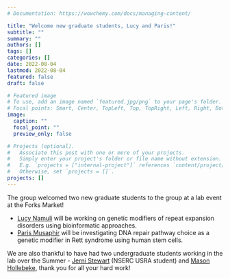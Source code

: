 ```yaml
---
# Documentation: https://wowchemy.com/docs/managing-content/

title: "Welcome new graduate students, Lucy and Paris!"
subtitle: ""
summary: ""
authors: []
tags: []
categories: []
date: 2022-08-04
lastmod: 2022-08-04
featured: false
draft: false

# Featured image
# To use, add an image named `featured.jpg/png` to your page's folder.
# Focal points: Smart, Center, TopLeft, Top, TopRight, Left, Right, BottomLeft, Bottom, BottomRight.
image:
  caption: ""
  focal_point: ""
  preview_only: false

# Projects (optional).
#   Associate this post with one or more of your projects.
#   Simply enter your project's folder or file name without extension.
#   E.g. `projects = ["internal-project"]` references `content/project/deep-learning/index.md`.
#   Otherwise, set `projects = []`.
projects: []
---
```

The group welcomed two new graduate students to the group at a lab event at the Forks Market!
- [Lucy Namuli](/author/kevin-lucy-namuli/) will be working on genetic modifiers of repeat expansion disorders using bioinformatic approaches.
- [Paris Musaphir](/author/paris-musaphir/) will be investigating DNA repair pathway choice as a genetic modifier in Rett syndrome using human stem cells.

We are also thankful to have had two undergraduate students working in the lab over the Summer - [Jerni Stewart](/author/jerni-stewart/) (NSERC USRA student) and [Mason Hollebeke](/author/mason-hollebeke/), thank you for all your hard work! 